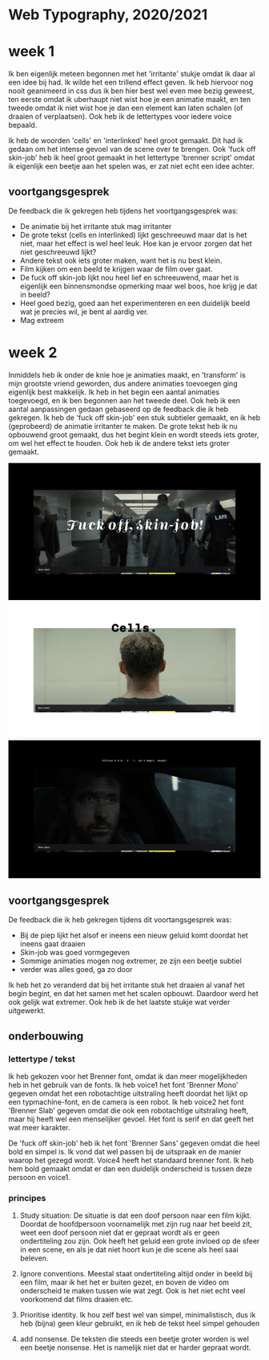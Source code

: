 # Web Typography, 2020/2021

# week 1
Ik ben eigenlijk meteen begonnen met het 'irritante' stukje omdat ik daar al een idee bij had. Ik wilde het een trillend effect geven. Ik heb hiervoor nog nooit geanimeerd in css dus ik ben hier best wel even mee bezig geweest, ten eerste omdat ik uberhaupt niet wist hoe je een animatie maakt, en ten tweede omdat ik niet wist hoe je dan een element kan laten schalen (of draaien of verplaatsen). Ook heb ik de lettertypes voor iedere voice bepaald. 

Ik heb de woorden 'cells' en 'interlinked' heel groot gemaakt. Dit had ik gedaan om het intense gevoel van de scene over te brengen. Ook 'fuck off skin-job' heb ik heel groot gemaakt in het lettertype 'brenner script' omdat ik eigenlijk een beetje aan het spelen was, er zat niet echt een idee achter. 

## voortgangsgesprek

De feedback die ik gekregen heb tijdens het voortgangsgesprek was:
- De animatie bij het irritante stuk mag irritanter
- De grote tekst (cells en interlinked) lijkt geschreeuwd maar dat is het niet, maar het effect is wel heel leuk. Hoe kan je ervoor zorgen dat het niet geschreeuwd lijkt?
- Andere tekst ook iets groter maken, want het is nu best klein.
- Film kijken om een beeld te krijgen waar de film over gaat.
- De fuck off skin-job lijkt nou heel lief en schreeuwend, maar het is eigenlijk een binnensmondse opmerking maar wel boos, hoe krijg je dat in beeld?
- Heel goed bezig, goed aan het experimenteren en een duidelijk beeld wat je precies wil, je bent al aardig ver.
- Mag extreem


# week 2
Inmiddels heb ik onder de knie hoe je animaties maakt, en 'transform' is mijn grootste vriend geworden, dus andere animaties toevoegen ging eigenlijk best makkelijk. Ik heb in het begin een aantal animaties toegevoegd, en ik ben begonnen aan het tweede deel. Ook heb ik een aantal aanpassingen gedaan gebaseerd op de feedback die ik heb gekregen. Ik heb de 'fuck off skin-job' een stuk subtieler gemaakt, en ik heb (geprobeerd) de animatie irritanter te maken. De grote tekst heb ik nu opbouwend groot gemaakt, dus het begint klein en wordt steeds iets groter, om wel het effect te houden. Ook heb ik de andere tekst iets groter gemaakt. 

<img src="/images/fuckoffskinjob.jpg">

<img src="/images/cells.jpg">

<img src="/images/kleinfontsize.jpg">

## voortgangsgesprek
De feedback die ik heb gekregen tijdens dit voortangsgesprek was:
- Bij de piep lijkt het alsof er ineens een nieuw geluid komt doordat het ineens gaat draaien
- Skin-job was goed vormgegeven
- Sommige animaties mogen nog extremer, ze zijn een beetje subtiel
- verder was alles goed, ga zo door

Ik heb het zo veranderd dat bij het irritante stuk het draaien al vanaf het begin begint, en dat het samen met het scalen opbouwt. Daardoor werd het ook gelijk wat extremer. Ook heb ik de het laatste stukje wat verder uitgewerkt. 

## onderbouwing

### lettertype / tekst
Ik heb gekozen voor het Brenner font, omdat ik dan meer mogelijkheden heb in het gebruik van de fonts. Ik heb voice1 het font 'Brenner Mono' gegeven omdat het een robotachtige uitstraling heeft doordat het lijkt op een typmachine-font, en de camera is een robot. Ik heb voice2 het font 'Brenner Slab' gegeven omdat die ook een robotachtige uitstraling heeft, maar hij heeft wel een menselijker gevoel. Het font is serif en dat geeft het wat meer karakter. 

De 'fuck off skin-job' heb ik het font 'Brenner Sans' gegeven omdat die heel bold en simpel is. Ik vond dat wel passen bij de uitspraak en de manier waarop het gezegd wordt. Voice4 heeft het standaard brenner font. Ik heb hem bold gemaakt omdat er dan een duidelijk onderscheid is tussen deze persoon en voice1. 

### principes
1. Study situation: De situatie is dat een doof persoon naar een film kijkt. Doordat de hoofdpersoon voornamelijk met zijn rug naar het beeld zit, weet een doof persoon niet dat er gepraat wordt als er geen ondertiteling zou zijn. Ook heeft het geluid een grote invloed op de sfeer in een scene, en als je dat niet hoort kun je die scene als heel saai beleven. 

2. Ignore conventions. Meestal staat ondertiteling altijd onder in beeld bij een film, maar ik het het er buiten gezet, en boven de video om onderscheid te maken tussen wie wat zegt. Ook is het niet echt veel voorkomend dat films draaien etc.

3. Prioritise identity. Ik hou zelf best wel van simpel, minimalistisch, dus ik heb (bijna) geen kleur gebruikt, en ik heb de tekst heel simpel gehouden

4. add nonsense. De teksten die steeds een beetje groter worden is wel een beetje nonsense. Het is namelijk niet dat er harder gepraat wordt. 